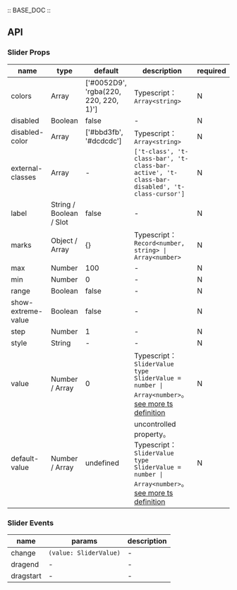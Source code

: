 :: BASE_DOC ::

## API
### Slider Props

name | type | default | description | required
-- | -- | -- | -- | --
colors | Array | ['#0052D9', 'rgba(220, 220, 220, 1)'] | Typescript：`Array<string>` | N
disabled | Boolean | false | \- | N
disabled-color | Array | ['#bbd3fb', '#dcdcdc'] | Typescript：`Array<string>` | N
external-classes | Array | - | `['t-class', 't-class-bar', 't-class-bar-active', 't-class-bar-disabled', 't-class-cursor']` | N
label | String / Boolean / Slot | false | \- | N
marks | Object / Array | {} | Typescript：`Record<number, string> \| Array<number>` | N
max | Number | 100 | \- | N
min | Number | 0 | \- | N
range | Boolean | false | \- | N
show-extreme-value | Boolean | false | \- | N
step | Number | 1 | \- | N
style | String | - | \- | N
value | Number / Array | 0 | Typescript：`SliderValue` `type SliderValue = number \| Array<number>`。[see more ts definition](https://github.com/Tencent/tdesign-miniprogram/tree/develop/src/slider/type.ts) | N
default-value | Number / Array | undefined | uncontrolled property。Typescript：`SliderValue` `type SliderValue = number \| Array<number>`。[see more ts definition](https://github.com/Tencent/tdesign-miniprogram/tree/develop/src/slider/type.ts) | N

### Slider Events

name | params | description
-- | -- | --
change | `(value: SliderValue)` | \-
dragend | \- | \-
dragstart | \- | \-
